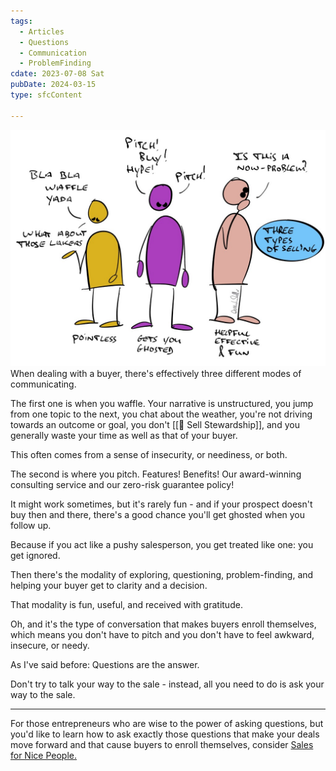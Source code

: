 ```yaml
---
tags:
  - Articles
  - Questions
  - Communication
  - ProblemFinding
cdate: 2023-07-08 Sat
pubDate: 2024-03-15
type: sfcContent

---
```

![](Media/SalesFlowCoach_Pitch-waffle-ask-three-types-of-sales-conversation_MartinStellar.jpeg)
When dealing with a buyer, there's effectively three different modes of communicating.

The first one is when you waffle. Your narrative is unstructured, you jump from one topic to the next, you chat about the weather, you're not driving towards an outcome or goal, you don't [[📄 Sell Stewardship]], and you generally waste your time as well as that of your buyer.

This often comes from a sense of insecurity, or neediness, or both.

The second is where you pitch. Features! Benefits! Our award-winning consulting service and our zero-risk guarantee policy!

It might work sometimes, but it's rarely fun - and if your prospect doesn't buy then and there, there's a good chance you'll get ghosted when you follow up.

Because if you act like a pushy salesperson, you get treated like one: you get ignored.

Then there's the modality of exploring, questioning, problem-finding, and helping your buyer get to clarity and a decision.

That modality is fun, useful, and received with gratitude.

Oh, and it's the type of conversation that makes buyers enroll themselves, which means you don't have to pitch and you don't have to feel awkward, insecure, or needy.

As I've said before: Questions are the answer. 

Don't try to talk your way to the sale - instead, all you need to do is ask your way to the sale.

--- 
For those entrepreneurs who are wise to the power of asking questions, but you'd like to learn how to ask exactly those questions that make your deals move forward and that cause buyers to enroll themselves, consider [Sales for Nice People.](https://martinstellar.com/leap-ethical-selling-framework/)